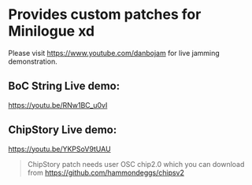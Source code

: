 # Provides custom patches for Minilogue xd

Please visit https://www.youtube.com/danbojam for live jamming demonstration.

## BoC String Live demo:
https://youtu.be/RNw1BC_u0vI

## ChipStory Live demo:
https://youtu.be/YKPSoV9tUAU

> ChipStory patch needs user OSC chip2.0 which you can download from https://github.com/hammondeggs/chipsv2
